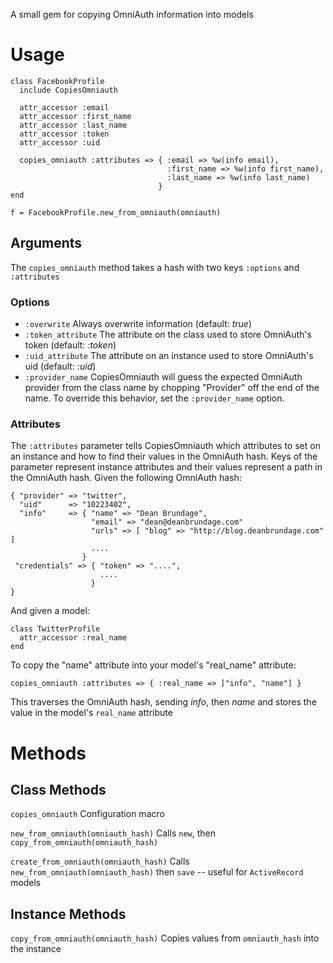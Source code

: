 A small gem for copying OmniAuth information into models

# Usage #

    class FacebookProfile
      include CopiesOmniauth

      attr_accessor :email
      attr_accessor :first_name
      attr_accessor :last_name
      attr_accessor :token
      attr_accessor :uid
    
      copies_omniauth :attributes => { :email => %w(info email),
                                       :first_name => %w(info first_name),
                                       :last_name => %w(info last_name)
                                     }
    end
    
    f = FacebookProfile.new_from_omniauth(omniauth)

## Arguments ##

The `copies_omniauth` method takes a hash with two keys `:options` and `:attributes`

### Options ###

 * `:overwrite` Always overwrite information (default: *true*)
 * `:token_attribute` The attribute on the class used to store OmniAuth's token (default: *:token*)
 * `:uid_attribute` The attribute on an instance used to store OmniAuth's uid (default: *:uid*)
 * `:provider_name` CopiesOmniauth will guess the expected OmniAuth provider from the class name by chopping "Provider" off the end of the name.  To override this behavior, set the `:provider_name` option.

### Attributes ###

The `:attributes` parameter tells CopiesOmniauth which attributes to set on an instance and how to find their values in the OmniAuth hash.  Keys of the parameter represent instance attributes and their values represent a path in the OmniAuth hash.  Given the following OmniAuth hash:

    { "provider" => "twitter",
      "uid"      => "10223402",
      "info"     => { "name" => "Dean Brundage",
                      "email" => "dean@deanbrundage.com"
                      "urls" => [ "blog" => "http://blog.deanbrundage.com" ]
                      ....
                    }
     "credentials" => { "token" => "....",
                        ....
                      }
    }

And given a model:

    class TwitterProfile
      attr_accessor :real_name
    end

To copy the "name" attribute into your model's "real_name" attribute:

    copies_omniauth :attributes => { :real_name => ["info", "name"] }

This traverses the OmniAuth hash, sending _info_, then _name_ and stores the value in the model's `real_name` attribute

# Methods #

## Class Methods ##

`copies_omniauth` Configuration macro

`new_from_omniauth(omniauth_hash)` Calls `new`, then `copy_from_omniauth(omniauth_hash)`

`create_from_omniauth(omniauth_hash)` Calls `new_from_omniauth(omniauth_hash)` then `save` -- useful for `ActiveRecord` models

## Instance Methods ##

`copy_from_omniauth(omniauth_hash)` Copies values from `omniauth_hash` into the instance
